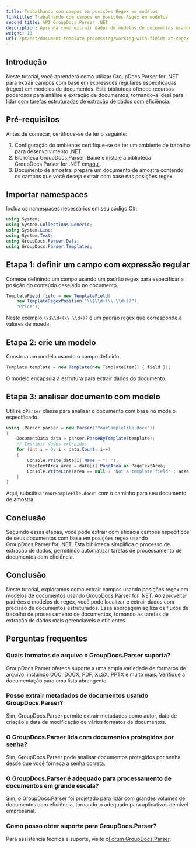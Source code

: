 ```yaml
---
title: Trabalhando com campos em posições Regex em modelos
linktitle: Trabalhando com campos em posições Regex em modelos
second_title: API GroupDocs.Parser .NET
description: Aprenda como extrair dados de modelos de documentos usando posições regex com GroupDocs.Parser for .NET. Automatize suas tarefas de extração de dados com eficiência.
weight: 13
url: /pt/net/document-template-processing/working-with-fields-at-regex-positions-in-templates/
---
```

## Introdução
Neste tutorial, você aprenderá como utilizar GroupDocs.Parser for .NET para extrair campos com base em expressões regulares especificadas (regex) em modelos de documentos. Esta biblioteca oferece recursos poderosos para análise e extração de documentos, tornando-a ideal para lidar com tarefas estruturadas de extração de dados com eficiência.
## Pré-requisitos
Antes de começar, certifique-se de ter o seguinte:
1. Configuração do ambiente: certifique-se de ter um ambiente de trabalho para desenvolvimento .NET.
2.  Biblioteca GroupDocs.Parser: Baixe e instale a biblioteca GroupDocs.Parser for .NET em[aqui](https://releases.groupdocs.com/parser/net/).
3. Documento de amostra: prepare um documento de amostra contendo os campos que você deseja extrair com base nas posições regex.

## Importar namespaces
Inclua os namespaces necessários em seu código C#:
```csharp
using System;
using System.Collections.Generic;
using System.Linq;
using System.Text;
using GroupDocs.Parser.Data;
using GroupDocs.Parser.Templates;
```
## Etapa 1: definir um campo com expressão regular
Comece definindo um campo usando um padrão regex para especificar a posição do conteúdo desejado no documento.
```csharp
TemplateField field = new TemplateField(
    new TemplateRegexPosition("\\$\\d+(\\.\\d+)?"),
    "Price");
```
 Neste exemplo,`\\$\\d+(\\.\\d+)?` é um padrão regex que corresponde a valores de moeda.
## Etapa 2: crie um modelo
Construa um modelo usando o campo definido.
```csharp
Template template = new Template(new TemplateItem[] { field });
```
O modelo encapsula a estrutura para extrair dados do documento.
## Etapa 3: analisar documento com modelo
 Utilize o`Parser` classe para analisar o documento com base no modelo especificado.
```csharp
using (Parser parser = new Parser("YourSampleFile.docx"))
{
    DocumentData data = parser.ParseByTemplate(template);
    // Imprimir dados extraídos
    for (int i = 0; i < data.Count; i++)
    {
        Console.Write(data[i].Name + ": ");
        PageTextArea area = data[i].PageArea as PageTextArea;
        Console.WriteLine(area == null ? "Not a template field" : area.Text);
    }
}
```
 Aqui, substitua`"YourSampleFile.docx"` com o caminho para seu documento de amostra.

## Conclusão
Seguindo essas etapas, você pode extrair com eficácia campos específicos de seus documentos com base em posições regex usando GroupDocs.Parser for .NET. Esta biblioteca simplifica o processo de extração de dados, permitindo automatizar tarefas de processamento de documentos com eficiência.

## Conclusão
Neste tutorial, exploramos como extrair campos usando posições regex em modelos de documentos usando GroupDocs.Parser for .NET. Ao aproveitar padrões e modelos de regex, você pode localizar e extrair dados com precisão de documentos estruturados. Essa abordagem agiliza os fluxos de trabalho de processamento de documentos, tornando as tarefas de extração de dados mais gerenciáveis e eficientes.

## Perguntas frequentes
### Quais formatos de arquivo o GroupDocs.Parser suporta?
GroupDocs.Parser oferece suporte a uma ampla variedade de formatos de arquivo, incluindo DOC, DOCX, PDF, XLSX, PPTX e muito mais. Verifique a documentação para uma lista abrangente.
### Posso extrair metadados de documentos usando GroupDocs.Parser?
Sim, GroupDocs.Parser permite extrair metadados como autor, data de criação e data de modificação de vários formatos de documentos.
### O GroupDocs.Parser lida com documentos protegidos por senha?
Sim, GroupDocs.Parser pode analisar documentos protegidos por senha, desde que você forneça a senha correta.
### O GroupDocs.Parser é adequado para processamento de documentos em grande escala?
Sim, o GroupDocs.Parser foi projetado para lidar com grandes volumes de documentos com eficiência, tornando-o adequado para aplicativos de nível empresarial.
### Como posso obter suporte para GroupDocs.Parser?
 Para assistência técnica e suporte, visite o[Fórum GroupDocs.Parser](https://forum.groupdocs.com/c/parser/17).